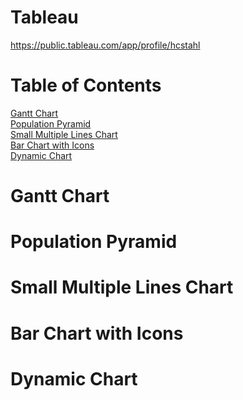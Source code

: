 # Tableau 
https://public.tableau.com/app/profile/hcstahl
# Table of Contents
[Gantt Chart](#Gantt-Chart)</br>
[Population Pyramid](#Population-Pyramid)</br>
[Small Multiple Lines Chart](#Small-Multiple-Lines-Chart)</br>
[Bar Chart with Icons](#Bar-Chart-with-Icons)</br>
[Dynamic Chart](#Dynamic-Chart)</br>


# Gantt Chart
# Population Pyramid
# Small Multiple Lines Chart
# Bar Chart with Icons
# Dynamic Chart
